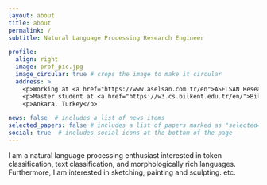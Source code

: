 ```yaml
---
layout: about
title: about
permalink: /
subtitle: Natural Language Processing Research Engineer

profile:
  align: right
  image: prof_pic.jpg
  image_circular: true # crops the image to make it circular
  address: >
    <p>Working at <a href="https://www.aselsan.com.tr/en">ASELSAN Research Center</a></p>
    <p>Master student at <a href="https://w3.cs.bilkent.edu.tr/en/">Bilkent University, Department of Computer Engineering</a></p>
    <p>Ankara, Turkey</p>

news: false  # includes a list of news items
selected_papers: false # includes a list of papers marked as "selected={true}"
social: true  # includes social icons at the bottom of the page
---
```


I am a natural language processing enthusiast interested in token classification, text classification, and morphologically rich languages. Furthermore, I am interested in sketching, painting and sculpting. etc.
